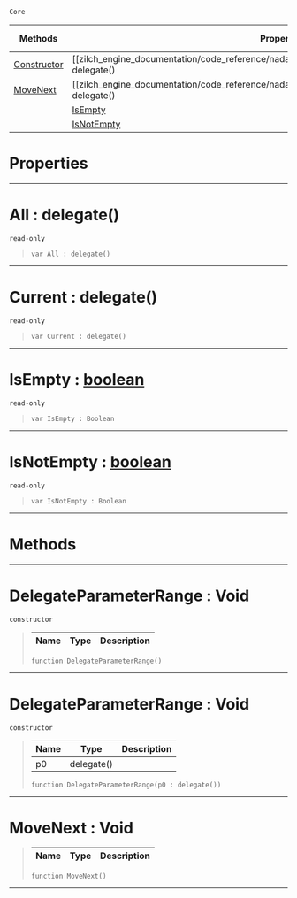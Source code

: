  `Core`

|Methods|Properties|Base Classes|Derived Classes|
|---|---|---|---|
|[ Constructor](https://github.com/ZilchEngine/ZilchDocs/blob/master/code_reference/nada_base_types/delegateparameterrange.md#delegateparameterrange-v)|[[zilch_engine_documentation/code_reference/nada_base_types/delegateparameterrange/#all-delegate() | All]]| | |
|[ MoveNext](https://github.com/ZilchEngine/ZilchDocs/blob/master/code_reference/nada_base_types/delegateparameterrange.md#movenext-void)|[[zilch_engine_documentation/code_reference/nada_base_types/delegateparameterrange/#current-delegate() | Current]]| | |
| |[ IsEmpty](https://github.com/ZilchEngine/ZilchDocs/blob/master/code_reference/nada_base_types/delegateparameterrange.md#isempty-zilch-engine-docu)| | |
| |[ IsNotEmpty](https://github.com/ZilchEngine/ZilchDocs/blob/master/code_reference/nada_base_types/delegateparameterrange.md#isnotempty-zilch-engine-d)| | |


 #  Properties


---  
 #  All : delegate()

 `read-only`

> 
> ``` lang=cpp, name=Nada
> var All : delegate()


---  
 #  Current : delegate()

 `read-only`

> 
> ``` lang=cpp, name=Nada
> var Current : delegate()


---  
 #  IsEmpty : [boolean](https://github.com/ZilchEngine/ZilchDocs/blob/master/code_reference/nada_base_types/boolean.md)

 `read-only`

> 
> ``` lang=cpp, name=Nada
> var IsEmpty : Boolean


---  
 #  IsNotEmpty : [boolean](https://github.com/ZilchEngine/ZilchDocs/blob/master/code_reference/nada_base_types/boolean.md)

 `read-only`

> 
> ``` lang=cpp, name=Nada
> var IsNotEmpty : Boolean


---  
 #  Methods


---  
 #  DelegateParameterRange : Void

 `constructor`

> 
> |Name|Type|Description|
> |---|---|---|
> ``` lang=cpp, name=Nada
> function DelegateParameterRange()
> ``` 


---  
 #  DelegateParameterRange : Void

 `constructor`

> 
> |Name|Type|Description|
> |---|---|---|
> |p0|delegate()| |
> ``` lang=cpp, name=Nada
> function DelegateParameterRange(p0 : delegate())
> ``` 


---  
 #  MoveNext : Void

> 
> |Name|Type|Description|
> |---|---|---|
> ``` lang=cpp, name=Nada
> function MoveNext()
> ``` 


---  
 

 